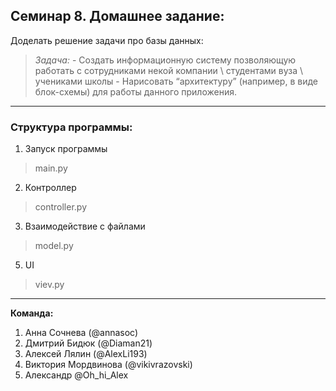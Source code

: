 ## Семинар 8. Домашнее задание:
Доделать решение задачи про базы данных:

>*Задача:*
    - Создать информационную систему позволяющую работать с сотрудниками некой компании \ студентами вуза \ учениками школы
    - Нарисовать “архитектуру” (например, в виде блок-схемы) для работы данного приложения.
​
---

### Структура программы:
1. Запуск программы
>main.py

2. Контроллер
>controller.py

3. Взаимодействие с файлами
>model.py

5. UI
>viev.py

---
**Команда:**
1. Анна Сочнева (@annasoc)
2. Дмитрий Бидюк (@Diaman21)
3. Алексей Лялин (@AlexLi193)
4. Виктория Мордвинова (@vikivrazovski) 
5. Александр @Oh_hi_Alex